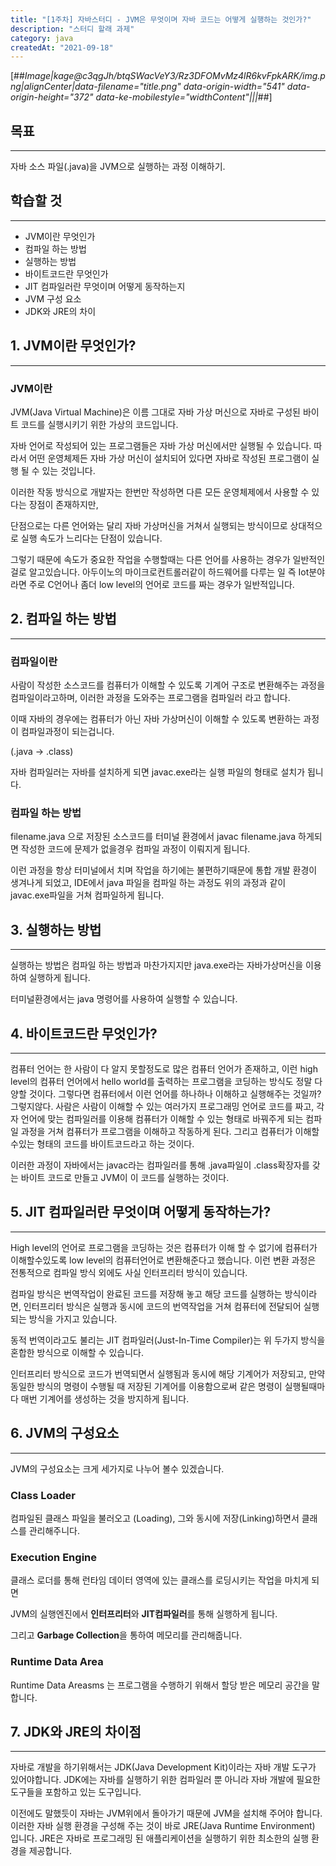 ```yaml
---
title: "[1주차] 자바스터디 - JVM은 무엇이며 자바 코드는 어떻게 실행하는 것인가?"
description: "스터디 할래 과제"
category: java
createdAt: "2021-09-18"
---
```


[##_Image|kage@c3qgJh/btqSWacVeY3/Rz3DFOMvMz4lR6kvFpkARK/img.png|alignCenter|data-filename="title.png" data-origin-width="541" data-origin-height="372" data-ke-mobilestyle="widthContent"|||_##]

## **목표**

---

자바 소스 파일(.java)을 JVM으로 실행하는 과정 이해하기.

## **학습할 것**

---

- JVM이란 무엇인가
- 컴파일 하는 방법
- 실행하는 방법
- 바이트코드란 무엇인가
- JIT 컴파일러란 무엇이며 어떻게 동작하는지
- JVM 구성 요소
- JDK와 JRE의 차이

## **1\. JVM이란 무엇인가?**

---

### JVM이란

JVM(Java Virtual Machine)은 이름 그대로 자바 가상 머신으로 자바로 구성된 바이트 코드를 실행시키기 위한 가상의 코드입니다.

자바 언어로 작성되어 있는 프로그램들은 자바 가상 머신에서만 실행될 수 있습니다. 따라서 어떤 운영체제든 자바 가상 머신이 설치되어 있다면 자바로 작성된 프로그램이 실행 될 수 있는 것입니다.

이러한 작동 방식으로 개발자는 한번만 작성하면 다른 모든 운영체제에서 사용할 수 있다는 장점이 존재하지만,

단점으로는 다른 언어와는 달리 자바 가상머신을 거쳐서 실행되는 방식이므로 상대적으로 실행 속도가 느리다는 단점이 있습니다.

그렇기 때문에 속도가 중요한 작업을 수행할때는 다른 언어를 사용하는 경우가 일반적인걸로 알고있습니다. 아두이노의 마이크로컨트롤러같이 하드웨어를 다루는 일 즉 Iot분야라면 주로 C언어나 좀더 low level의 언어로 코드를 짜는 경우가 일반적입니다.

## **2\. 컴파일 하는 방법**

---

### 컴파일이란

사람이 작성한 소스코드를 컴퓨터가 이해할 수 있도록 기계어 구조로 변환해주는 과정을 컴파일이라고하며, 이러한 과정을 도와주는 프로그램을 컴파일러 라고 합니다.

이때 자바의 경우에는 컴퓨터가 아닌 자바 가상머신이 이해할 수 있도록 변환하는 과정이 컴파일과정이 되는겁니다.

(.java -> .class)

자바 컴파일러는 자바를 설치하게 되면 javac.exe라는 실행 파일의 형태로 설치가 됩니다.

### 컴파일 하는 방법

filename.java 으로 저장된 소스코드를 터미널 환경에서 javac filename.java 하게되면 작성한 코드에 문제가 없을경우 컴파일 과정이 이뤄지게 됩니다.

이런 과정을 항상 터미널에서 치며 작업을 하기에는 불편하기때문에 통합 개발 환경이 생겨나게 되었고, IDE에서 java 파일을 컴파일 하는 과정도 위의 과정과 같이 javac.exe파일을 거쳐 컴파일하게 됩니다.

## **3\. 실행하는 방법**

---

실행하는 방법은 컴파일 하는 방법과 마찬가지지만 java.exe라는 자바가상머신을 이용하여 실행하게 됩니다.

터미널환경에서는 java 명령어를 사용하여 실행할 수 있습니다.

## **4\. 바이트코드란 무엇인가?**

---

컴퓨터 언어는 한 사람이 다 알지 못할정도로 많은 컴퓨터 언어가 존재하고, 이런 high level의 컴퓨터 언어에서 hello world를 출력하는 프로그램을 코딩하는 방식도 정말 다양할 것이다. 그렇다면 컴퓨터에서 이런 언어를 하나하나 이해하고 실행해주는 것일까? 그렇지않다. 사람은 사람이 이해할 수 있는 여러가지 프로그래밍 언어로 코드를 짜고, 각자 언어에 맞는 컴파일러를 이용해 컴퓨터가 이해할 수 있는 형태로 바꿔주게 되는 컴파일 과정을 거쳐 컴퓨터가 프로그램을 이해하고 작동하게 된다. 그리고 컴퓨터가 이해할수있는 형태의 코드를 바이트코드라고 하는 것이다.

이러한 과정이 자바에서는 javac라는 컴파일러를 통해 .java파일이 .class확장자를 갖는 바이트 코드로 만들고 JVM이 이 코드를 실행하는 것이다.

## **5\. JIT 컴파일러란 무엇이며 어떻게 동작하는가?**

---

High level의 언어로 프로그램을 코딩하는 것은 컴퓨터가 이해 할 수 없기에 컴퓨터가 이해할수있도록 low level의 컴퓨터언어로 변환해준다고 했습니다. 이런 변환 과정은 전통적으로 컴파일 방식 외에도 사실 인터프리터 방식이 있습니다.

컴파일 방식은 번역작업이 완료된 코드를 저장해 놓고 해당 코드를 실행하는 방식이라면, 인터프리터 방식은 실행과 동시에 코드의 번역작업을 거쳐 컴퓨터에 전달되어 실행되는 방식을 가지고 있습니다.

동적 번역이라고도 불리는 JIT 컴파일러(Just-In-Time Compiler)는 위 두가지 방식을 혼합한 방식으로 이해할 수 있습니다.

인터프리터 방식으로 코드가 번역되면서 실행됨과 동시에 해당 기계어가 저장되고, 만약 동일한 방식의 명령이 수행될 때 저장된 기계어를 이용함으로써 같은 명령이 실행될때마다 매번 기계어를 생성하는 것을 방지하게 됩니다.

## **6\. JVM의 구성요소**

---

JVM의 구성요소는 크게 세가지로 나누어 볼수 있겠습니다.

### Class Loader

컴파일된 클래스 파일을 불러오고 (Loading), 그와 동시에 저장(Linking)하면서 클래스를 관리해주니다.

### Execution Engine

클래스 로더를 통해 런타임 데이터 영역에 있는 클래스를 로딩시키는 작업을 마치게 되면

JVM의 실행엔진에서 **인터프리터**와 **JIT컴파일러**를 통해 실행하게 됩니다.

그리고 **Garbage Collection**을 통하여 메모리를 관리해줍니다.

### Runtime Data Area

Runtime Data Areasms 는 프로그램을 수행하기 위해서 할당 받은 메모리 공간을 말합니다.

## **7\. JDK와 JRE의 차이점**

---

자바로 개발을 하기위해서는 JDK(Java Development Kit)이라는 자바 개발 도구가 있어야합니다. JDK에는 자바를 실행하기 위한 컴파일러 뿐 아니라 자바 개발에 필요한 도구들을 포함하고 있는 도구입니다.

이전에도 말했듯이 자바는 JVM위에서 돌아가기 때문에 JVM을 설치해 주어야 합니다. 이러한 자바 실행 환경을 구성해 주는 것이 바로 JRE(Java Runtime Environment) 입니다. JRE은 자바로 프로그래밍 된 애플리케이션을 실행하기 위한 최소한의 실행 환경을 제공합니다.
